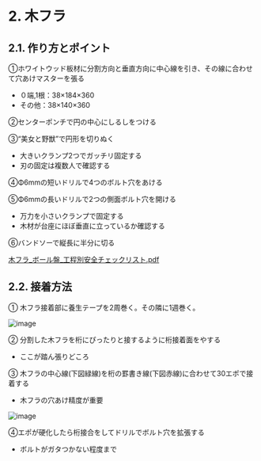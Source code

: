 # 2. 木フラ

## 2.1. 作り方とポイント
①ホワイトウッド板材に分割方向と垂直方向に中心線を引き、その線に合わせて穴あけマスターを張る
- ０端,1根：38×184×360
- その他：38×140×360

②センターポンチで円の中心にしるしをつける

③“美女と野獣”で円形を切りぬく
- 大きいクランプ2つでガッチリ固定する
- 刃の固定は複数人で確認する

④Φ6mmの短いドリルで4つのボルト穴をあける

⑤Φ6mmの長いドリルで2つの側面ボルト穴を開ける
- 万力を小さいクランプで固定する
- 木材が台座にほぼ垂直に立っているか確認する

⑥バンドソーで縦長に半分に切る

[木フラ_ボール盤_工程別安全チェックリスト.pdf](https://github.com/user-attachments/files/19749276/_._.pdf)

## 2.2. 接着方法
① 木フラ接着部に養生テープを2周巻く。その隣に1週巻く。

![image](https://github.com/user-attachments/assets/a872c51d-13f9-4158-b3f2-b3d6a21ac65a)

② 分割した木フラを桁にぴったりと接するように桁接着面をやする
- ここが踏ん張りどころ

③ 木フラの中心線(下図緑線)を桁の罫書き線(下図赤線)に合わせて30エポで接着する
- 木フラの穴あけ精度が重要

![image](https://github.com/user-attachments/assets/15eac89a-d9e9-4c92-b82e-f7e9fb9bb259)

④エポが硬化したら桁接合をしてドリルでボルト穴を拡張する
- ボルトがガタつかない程度まで
